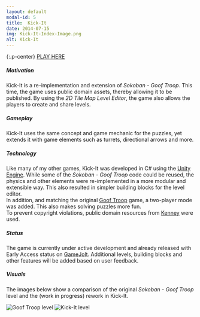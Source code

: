 ```yaml
---
layout: default
modal-id: 5
title:  Kick-It
date: 2014-07-15
img: Kick-It-Index-Image.png
alt: Kick-It
---
```


{:.p-center}
[PLAY HERE][gamejolt-kick-it]

##### Motivation

Kick-It is a re-implementation and extension of _Sokoban - Goof Troop_. This time, the game uses public domain assets, thereby allowing it to be published. By using the _2D Tile Map Level Editor_, the game also allows the players to create and share levels. 

##### Gameplay

Kick-It uses the same concept and game mechanic for the puzzles, yet extends it with game elements such as turrets, directional arrows and more. 

##### Technology

Like many of my other games, Kick-It was developed in C# using the [Unity Engine][unity-3d]. While some of the _Sokoban - Goof Troop_ code could be reused, the physics and other elements were re-implemented in a more modular and extensible way. This also resulted in simpler building blocks for the level editor.  
In addition, and matching the original [Goof Troop][wikipedia-goof-troop] game, a two-player mode was added. This also makes solving puzzles more fun.  
To prevent copyright violations, public domain resources from [Kenney][kenney] were used.

##### Status

The game is currently under active development and already released with Early Access status on [GameJolt][gamejolt-kick-it]. Additional levels, building blocks and other features will be added based on user feedback.

##### Visuals

The images below show a comparison of the original _Sokoban - Goof Troop_ level and the (work in progress) rework in Kick-It.

<img src="{{site.baseurl}}/assets/images/sokoban_goof_troop/Level1.png" class="img-responsive img-centered" alt="Goof Troop level"/>
<img src="{{site.baseurl}}/assets/images/kick_it/LevelExample-Scaled.png" class="img-responsive img-centered" alt="Kick-It level"/>

[gamejolt-kick-it]: https://gamejolt.com/games/kick-it/262925#close
[unity-3d]: https://unity3d.com/unity
[wikipedia-goof-troop]: https://en.wikipedia.org/wiki/Goof_Troop_(video_game)
[kenney]: https://kenney.nl/
